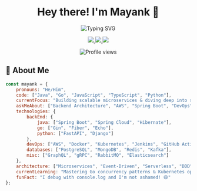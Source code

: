 <div align="center">

# Hey there! I'm Mayank 👋

<img src="https://readme-typing-svg.herokuapp.com?font=Fira+Code&pause=1000&color=F75C7E&center=true&vCenter=true&width=435&lines=Full+Stack+Developer;Backend+Architect;Open+Source+Enthusiast;Problem+Solver" alt="Typing SVG" />

<p align="center">
  <a href="https://linkedin.com/in/mayank-ml">
    <img src="https://img.shields.io/badge/LinkedIn-0077B5?style=for-the-badge&logo=linkedin&logoColor=white" />
  </a>
  <a href="https://twitter.com/solver9063">
    <img src="https://img.shields.io/badge/Twitter-1DA1F2?style=for-the-badge&logo=twitter&logoColor=white" />
  </a>
  <a href="mailto:rowm30@gmail.com">
    <img src="https://img.shields.io/badge/Gmail-D14836?style=for-the-badge&logo=gmail&logoColor=white" />
  </a>
</p>

<img src="https://komarev.com/ghpvc/?username=rowm30&color=blueviolet&style=flat-square&label=Profile+Views" alt="Profile views" />

</div>

## 🚀 About Me

```javascript
const mayank = {
    pronouns: "He/Him",
    code: ["Java", "Go", "JavaScript", "TypeScript", "Python"],
    currentFocus: "Building scalable microservices & diving deep into system design",
    askMeAbout: ["Backend Architecture", "AWS", "Spring Boot", "DevOps"],
    technologies: {
        backEnd: {
            java: ["Spring Boot", "Spring Cloud", "Hibernate"],
            go: ["Gin", "Fiber", "Echo"],
            python: ["FastAPI", "Django"]
        },
        devOps: ["AWS", "Docker", "Kubernetes", "Jenkins", "GitHub Actions"],
        databases: ["PostgreSQL", "MongoDB", "Redis", "Kafka"],
        misc: ["GraphQL", "gRPC", "RabbitMQ", "Elasticsearch"]
    },
    architecture: ["Microservices", "Event-Driven", "Serverless", "DDD"],
    currentLearning: "Mastering Go concurrency patterns & Kubernetes operators",
    funFact: "I debug with console.log and I'm not ashamed! 😄"
};
